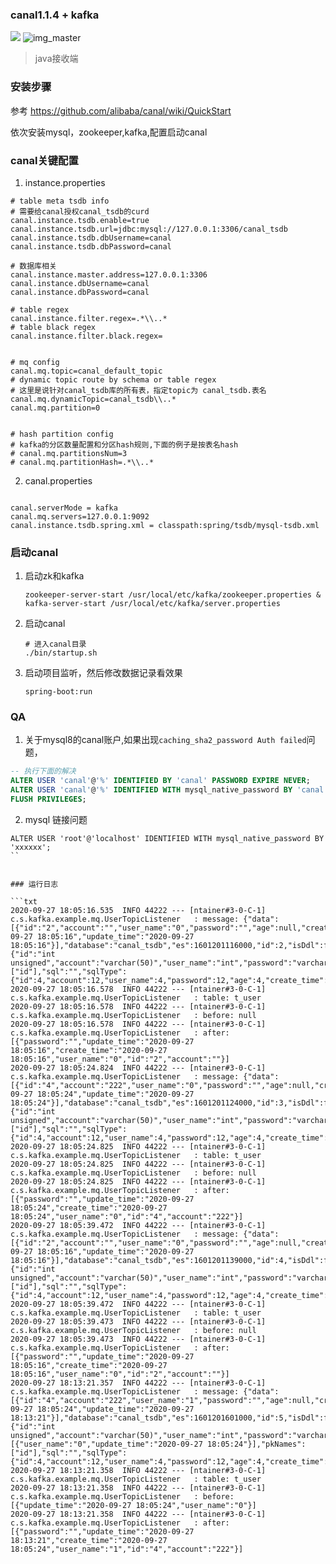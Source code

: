 ### canal1.1.4 + kafka 

![](https://user-gold-cdn.xitu.io/2020/3/17/170e8dbf385d294f?imageView2/0/w/1280/h/960/format/webp/ignore-error/1)
![img_master](https://camo.githubusercontent.com/eec1605862fe9e9989b97dd24f28a4bc5d7debec/687474703a2f2f646c2e69746579652e636f6d2f75706c6f61642f6174746163686d656e742f303038302f333038362f34363863316131342d653761642d333239302d396433642d3434616335303161373232372e6a7067)

> java接收端

### 安装步骤
参考 https://github.com/alibaba/canal/wiki/QuickStart

依次安装mysql，zookeeper,kafka,配置启动canal
### canal关键配置

1. instance.properties
```properties
# table meta tsdb info 
# 需要给canal授权canal_tsdb的curd
canal.instance.tsdb.enable=true
canal.instance.tsdb.url=jdbc:mysql://127.0.0.1:3306/canal_tsdb
canal.instance.tsdb.dbUsername=canal
canal.instance.tsdb.dbPassword=canal

# 数据库相关
canal.instance.master.address=127.0.0.1:3306
canal.instance.dbUsername=canal
canal.instance.dbPassword=canal

# table regex
canal.instance.filter.regex=.*\\..*
# table black regex
canal.instance.filter.black.regex=


# mq config
canal.mq.topic=canal_default_topic
# dynamic topic route by schema or table regex
# 这里是说针对canal_tsdb库的所有表，指定topic为 canal_tsdb.表名
canal.mq.dynamicTopic=canal_tsdb\\..*
canal.mq.partition=0


# hash partition config 
# kafka的分区数量配置和分区hash规则,下面的例子是按表名hash
# canal.mq.partitionsNum=3
# canal.mq.partitionHash=.*\\..*

```

2. canal.properties
```properties

canal.serverMode = kafka
canal.mq.servers=127.0.0.1:9092
canal.instance.tsdb.spring.xml = classpath:spring/tsdb/mysql-tsdb.xml

```

### 启动canal

1. 启动zk和kafka
    ```
    zookeeper-server-start /usr/local/etc/kafka/zookeeper.properties & kafka-server-start /usr/local/etc/kafka/server.properties
    ```

2. 启动canal
    ```
    # 进入canal目录
    ./bin/startup.sh
    ```

3. 启动项目监听，然后修改数据记录看效果
    ```
    spring-boot:run
    ```

### QA

1. 关于mysql8的canal账户,如果出现`caching_sha2_password Auth failed`问题，
```sql
-- 执行下面的解决
ALTER USER 'canal'@'%' IDENTIFIED BY 'canal' PASSWORD EXPIRE NEVER;
ALTER USER 'canal'@'%' IDENTIFIED WITH mysql_native_password BY 'canal';
FLUSH PRIVILEGES;
```

2. mysql 链接问题
```
ALTER USER 'root'@'localhost' IDENTIFIED WITH mysql_native_password BY 'xxxxxx';
``


### 运行日志

```txt
2020-09-27 18:05:16.535  INFO 44222 --- [ntainer#3-0-C-1] c.s.kafka.example.mq.UserTopicListener   : message: {"data":[{"id":"2","account":"","user_name":"0","password":"","age":null,"create_time":"2020-09-27 18:05:16","update_time":"2020-09-27 18:05:16"}],"database":"canal_tsdb","es":1601201116000,"id":2,"isDdl":false,"mysqlType":{"id":"int unsigned","account":"varchar(50)","user_name":"int","password":"varchar(50)","age":"INT","create_time":"timestamp","update_time":"timestamp"},"old":null,"pkNames":["id"],"sql":"","sqlType":{"id":4,"account":12,"user_name":4,"password":12,"age":4,"create_time":93,"update_time":93},"table":"t_user","ts":1601201116505,"type":"INSERT"}
2020-09-27 18:05:16.578  INFO 44222 --- [ntainer#3-0-C-1] c.s.kafka.example.mq.UserTopicListener   : table: t_user
2020-09-27 18:05:16.578  INFO 44222 --- [ntainer#3-0-C-1] c.s.kafka.example.mq.UserTopicListener   : before: null
2020-09-27 18:05:16.578  INFO 44222 --- [ntainer#3-0-C-1] c.s.kafka.example.mq.UserTopicListener   : after: [{"password":"","update_time":"2020-09-27 18:05:16","create_time":"2020-09-27 18:05:16","user_name":"0","id":"2","account":""}]
2020-09-27 18:05:24.824  INFO 44222 --- [ntainer#3-0-C-1] c.s.kafka.example.mq.UserTopicListener   : message: {"data":[{"id":"4","account":"222","user_name":"0","password":"","age":null,"create_time":"2020-09-27 18:05:24","update_time":"2020-09-27 18:05:24"}],"database":"canal_tsdb","es":1601201124000,"id":3,"isDdl":false,"mysqlType":{"id":"int unsigned","account":"varchar(50)","user_name":"int","password":"varchar(50)","age":"INT","create_time":"timestamp","update_time":"timestamp"},"old":null,"pkNames":["id"],"sql":"","sqlType":{"id":4,"account":12,"user_name":4,"password":12,"age":4,"create_time":93,"update_time":93},"table":"t_user","ts":1601201124819,"type":"INSERT"}
2020-09-27 18:05:24.825  INFO 44222 --- [ntainer#3-0-C-1] c.s.kafka.example.mq.UserTopicListener   : table: t_user
2020-09-27 18:05:24.825  INFO 44222 --- [ntainer#3-0-C-1] c.s.kafka.example.mq.UserTopicListener   : before: null
2020-09-27 18:05:24.825  INFO 44222 --- [ntainer#3-0-C-1] c.s.kafka.example.mq.UserTopicListener   : after: [{"password":"","update_time":"2020-09-27 18:05:24","create_time":"2020-09-27 18:05:24","user_name":"0","id":"4","account":"222"}]
2020-09-27 18:05:39.472  INFO 44222 --- [ntainer#3-0-C-1] c.s.kafka.example.mq.UserTopicListener   : message: {"data":[{"id":"2","account":"","user_name":"0","password":"","age":null,"create_time":"2020-09-27 18:05:16","update_time":"2020-09-27 18:05:16"}],"database":"canal_tsdb","es":1601201139000,"id":4,"isDdl":false,"mysqlType":{"id":"int unsigned","account":"varchar(50)","user_name":"int","password":"varchar(50)","age":"INT","create_time":"timestamp","update_time":"timestamp"},"old":null,"pkNames":["id"],"sql":"","sqlType":{"id":4,"account":12,"user_name":4,"password":12,"age":4,"create_time":93,"update_time":93},"table":"t_user","ts":1601201139467,"type":"DELETE"}
2020-09-27 18:05:39.472  INFO 44222 --- [ntainer#3-0-C-1] c.s.kafka.example.mq.UserTopicListener   : table: t_user
2020-09-27 18:05:39.473  INFO 44222 --- [ntainer#3-0-C-1] c.s.kafka.example.mq.UserTopicListener   : before: null
2020-09-27 18:05:39.473  INFO 44222 --- [ntainer#3-0-C-1] c.s.kafka.example.mq.UserTopicListener   : after: [{"password":"","update_time":"2020-09-27 18:05:16","create_time":"2020-09-27 18:05:16","user_name":"0","id":"2","account":""}]
2020-09-27 18:13:21.357  INFO 44222 --- [ntainer#3-0-C-1] c.s.kafka.example.mq.UserTopicListener   : message: {"data":[{"id":"4","account":"222","user_name":"1","password":"","age":null,"create_time":"2020-09-27 18:05:24","update_time":"2020-09-27 18:13:21"}],"database":"canal_tsdb","es":1601201601000,"id":5,"isDdl":false,"mysqlType":{"id":"int unsigned","account":"varchar(50)","user_name":"int","password":"varchar(50)","age":"INT","create_time":"timestamp","update_time":"timestamp"},"old":[{"user_name":"0","update_time":"2020-09-27 18:05:24"}],"pkNames":["id"],"sql":"","sqlType":{"id":4,"account":12,"user_name":4,"password":12,"age":4,"create_time":93,"update_time":93},"table":"t_user","ts":1601201601352,"type":"UPDATE"}
2020-09-27 18:13:21.358  INFO 44222 --- [ntainer#3-0-C-1] c.s.kafka.example.mq.UserTopicListener   : table: t_user
2020-09-27 18:13:21.358  INFO 44222 --- [ntainer#3-0-C-1] c.s.kafka.example.mq.UserTopicListener   : before: [{"update_time":"2020-09-27 18:05:24","user_name":"0"}]
2020-09-27 18:13:21.358  INFO 44222 --- [ntainer#3-0-C-1] c.s.kafka.example.mq.UserTopicListener   : after: [{"password":"","update_time":"2020-09-27 18:13:21","create_time":"2020-09-27 18:05:24","user_name":"1","id":"4","account":"222"}]

```